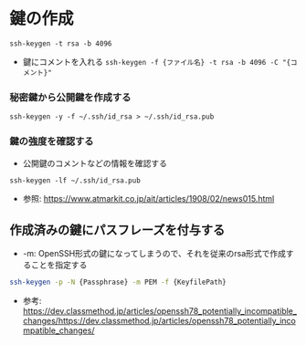 # 鍵の作成
`ssh-keygen -t rsa -b 4096`
- 鍵にコメントを入れる
`ssh-keygen -f {ファイル名} -t rsa -b 4096 -C "{コメント}"`

### 秘密鍵から公開鍵を作成する
```
ssh-keygen -y -f ~/.ssh/id_rsa > ~/.ssh/id_rsa.pub
```

### 鍵の強度を確認する
- 公開鍵のコメントなどの情報を確認する
```
ssh-keygen -lf ~/.ssh/id_rsa.pub
```
- 参照: https://www.atmarkit.co.jp/ait/articles/1908/02/news015.html

## 作成済みの鍵にパスフレーズを付与する
- -m: OpenSSH形式の鍵になってしまうので、それを従来のrsa形式で作成することを指定する
```sh
ssh-keygen -p -N {Passphrase} -m PEM -f {KeyfilePath}
```
- 参考:  https://dev.classmethod.jp/articles/openssh78_potentially_incompatible_changes/https://dev.classmethod.jp/articles/openssh78_potentially_incompatible_changes/
